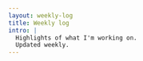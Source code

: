 ```yaml
---
layout: weekly-log
title: Weekly log
intro: |
  Highlights of what I'm working on.
  Updated weekly.
---
```

